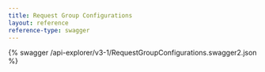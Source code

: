 ```yaml
---
title: Request Group Configurations
layout: reference
reference-type: swagger
---
```




{% swagger /api-explorer/v3-1/RequestGroupConfigurations.swagger2.json %}
